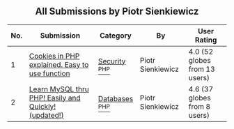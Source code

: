 ﻿<div align="center">

## All Submissions by Piotr Sienkiewicz

</div>

No.  | Submission | Category | By   | User Rating
---- | ---------- | -------- | ---- | -----------
1 | [Cookies in PHP explained\. Easy to use function<br />](https://github.com/Planet-Source-Code/piotr-sienkiewicz-cookies-in-php-explained-easy-to-use-function__8-357) | [Security<br /><sup>PHP</sup>](../ByCategory/security__8-14.md) | Piotr Sienkiewicz | 4.0 (52 globes from 13 users)
2 | [Learn MySQL thru PHP\! Easily and Quickly\! \(updated\!\)<br />](https://github.com/Planet-Source-Code/piotr-sienkiewicz-learn-mysql-thru-php-easily-and-quickly-updated__8-355) | [Databases<br /><sup>PHP</sup>](../ByCategory/databases__8-5.md) | Piotr Sienkiewicz | 4.6 (37 globes from 8 users)

